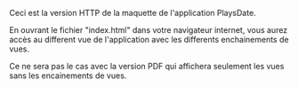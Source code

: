 Ceci est la version HTTP de la maquette de l'application PlaysDate.

En ouvrant le fichier "index.html" dans votre navigateur internet, vous aurez accès au different vue de l'application avec les differents enchainements de vues.

Ce ne sera pas le cas avec la version PDF qui affichera seulement les vues sans les encainements de vues.